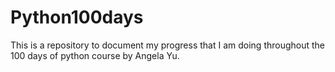 # Python100days
This is a repository to document my progress that I am doing throughout the 100 days of python course by  Angela Yu.
